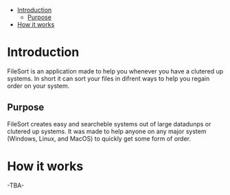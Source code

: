 - [Introduction](#introduction)
  - [Purpose](#purpose)
- [How it works](#how-it-works)



# Introduction
FileSort is an application made to help you whenever you have a clutered up systems. 
In short it can sort your files in difrent ways to help you regain order on your system.

## Purpose
FileSort creates easy and searcheble systems out of large datadunps or clutered up systems.
It was made to help anyone on any major system (Windows, Linux, and MacOS) to quickly get some form of order.

# How it works 
-TBA-


